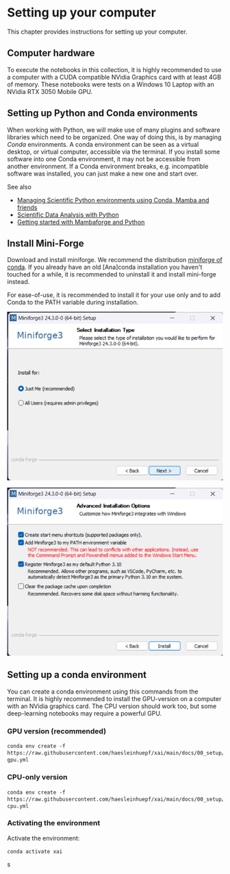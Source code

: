 # Setting up your computer

This chapter provides instructions for setting up your computer.

## Computer hardware

To execute the notebooks in this collection, it is highly recommended to use a computer with a CUDA compatible NVidia Graphics card with at least 4GB of memory. These notebooks were tests on a Windows 10 Laptop with an NVidia RTX 3050 Mobile GPU.

## Setting up Python and Conda environments

When working with Python, we will make use of many plugins and software libraries which need to be organized.
One way of doing this, is by managing *Conda* environments.
A conda environment can be seen as a virtual desktop, or virtual computer, accessible via the terminal. 
If you install some software into one Conda environment, it may not be accessible from another environment. 
If a Conda environment breaks, e.g. incompatible software was installed, you can just make a new one and start over.

See also
* [Managing Scientific Python environments using Conda, Mamba and friends](https://focalplane.biologists.com/2022/12/08/managing-scientific-python-environments-using-conda-mamba-and-friends/)
* [Scientific Data Analysis with Python](https://youtu.be/MOEPe9TGBK0)
* [Getting started with Mambaforge and Python](https://biapol.github.io/blog/mara_lampert/getting_started_with_mambaforge_and_python/readme.html)

## Install Mini-Forge
Download and install miniforge. We recommend the distribution [miniforge of conda](https://conda-forge.org/download/). If you already have an old [Ana]conda installation you haven't touched for a while, it is recommended to uninstall it and install mini-forge instead.

For ease-of-use, it is recommended to install it for your use only and to add Conda to the PATH variable during installation.

![img.png](miniforge1.png)

![img.png](miniforge2.png)

## Setting up a conda environment

You can create a conda environment using this commands from the terminal. It is highly recommended to install the GPU-version on a computer with an NVidia graphics card. The CPU version should work too, but some deep-learning notebooks may require a powerful GPU.

### GPU version (recommended)
```
conda env create -f https://raw.githubusercontent.com/haesleinhuepf/xai/main/docs/00_setup/environment-gpu.yml
```

### CPU-only version
```
conda env create -f https://raw.githubusercontent.com/haesleinhuepf/xai/main/docs/00_setup/environment-cpu.yml
```

### Activating the environment
Activate the environment:
```
conda activate xai
```

s